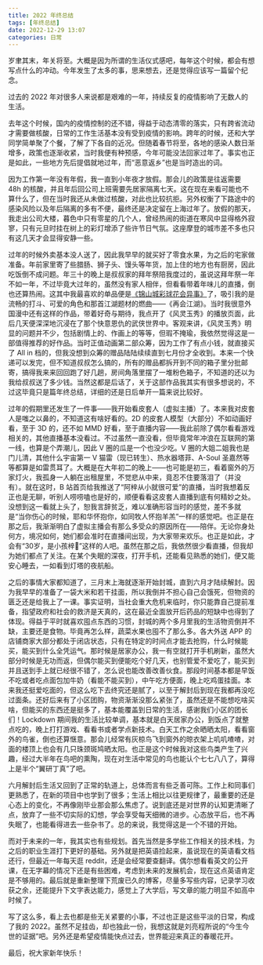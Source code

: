 ```yaml
---
title: 2022 年终总结
tags: [年终总结]
date: 2022-12-29 13:07
categories: 日常
---
```

岁聿其末，年关将至。大概是因为所谓的生活仪式感吧，每年这个时候，都会有想写点什么的冲动。今年发生了太多的事，思来想去，还是觉得应该写一篇留个纪念。

过去的 2022 年对很多人来说都是艰难的一年，持续反复的疫情影响了无数人的生活。

去年这个时候，国内的疫情控制的还不错，得益于动态清零的落实，只有跨省流动才需要做核酸，日常的工作生活基本没有受到疫情的影响。跨年的时候，还和大学同学简单聚了个餐，了解了下各自的近况。但随着春节将至，各地的感染人数日渐增多，政策也逐渐收紧，当时我便有种预感，今年可能没法回家过年了。事实也正是如此，一些地方先后提倡就地过年，而“恶意返乡”也是当时造出的词。

因为工作第一年没有年假，我一直到小年夜才放假。那会儿的政策是往返需要 48h 的核酸，并且年后回公司上班需要先居家隔离七天。这在现在来看可能也不算什么了，但在当时我还从未做过核酸，对此也比较抗拒。另外权衡了下路途中的感染风险以及年后隔离的多有不便，最终还是决定留在上海过年了。放假的那天，我走出公司大楼，暮色中只有零星的几个人，曾经热闹的街道在寒风中显得格外寂寥，只有元旦时挂在树上的彩灯增添了些许节日气氛。这座摩登的城市差不多也只有这几天才会显得安静一些。

过年的时候外卖基本没人送了，因此我早早的就买好了零食水果，为之后的宅家做准备。年前家里寄了些腊肠、狮子头、馒头等年货，加上住的地方也有厨房，因此吃饭倒不成问题。年三十的晚上是叔叔家的拜年祭陪我度过的，虽说这拜年祭一年不如一年，不过毕竟大过年的，虽然没有家人相伴，但看看带着年味儿的直播，倒也还算热闹。这其中我最喜欢的单品便是[《锦山城彩球花会异事》](https://www.bilibili.com/festival/2022bnj?bvid=BV1Nu411d7Qh)了，吸引我的是流畅的打斗、可爱的角色和那首江湖题材的燃曲——《再会江湖》。当时我很意外国漫中还有这样的作品，带着好奇与期待，我点开了《风灵玉秀》的播放页面，此后几天便深深地沉浸在了那个快意恩仇的武侠世界中。客观来讲，《风灵玉秀》明显的问题并不少，包括剧情上的、作画上的等等，但瑕不掩瑜，我依然觉得这是一部值得推荐的好作品。当时正值动画第二部众筹，因为工作了有点小钱，就直接买了 All in 档的，但我没想到众筹的赠品陆陆续续直到七月份才全收到。本来一个快递可以发完，但不知道叔叔怎么搞的，所有的赠品都拆开到不同的箱子里分批邮寄，搞得我来来回回跑了好几趟，房间角落里摆了一堆粉色箱子，不知道的还以为我给叔叔送了多少钱。当然这都是后话了，关于这部作品我其实有很多想说的，不过这毕竟只是篇年终总结，详细的还是日后单开一篇来说比较好。

过年的假期里还发生了一件事——我开始看皮套人（虚拟主播）了。本来我对皮套人是嗤之以鼻的，不知道这有啥好看的。2D 的皮套人模型（大部分）不如动画好看，至于 3D 的，还不如 MMD 好看，至于直播内容——我此前除了偶尔看看游戏相关的，其他直播基本没看过。不过虽然一直没看，但毕竟常年冲浪在互联网的第一线，也算是个弄潮儿，因此 V 圈的瓜是一个也没少吃。V 圈的大姐二姐我也是门儿清，其他什么宇宙第一 V 猫雷（现已转生）、热水器塔菲、A-Soul 圣嘉然等等都算是如雷贯耳了。大概是在大年初二的晚上——也可能是初三，看着窗外的万家灯火，我孤身一人躺在出租屋里，不觉悲从中来，竟忍不住要落泪了（并没有）。就在这时，B 站首页给我推送了“阿梓从小就很可爱”的直播，当时我想着反正也是无聊，听别人唠唠嗑也是好的，顺便看看这皮套人直播到底有何精妙之处。没想到这一看就上头了，恕我言辞贫乏，难以准确形容当时的感觉，差不多就是“当你伤心的时候，耶和华怀抱你，如同牧人怀抱羊羔”一样的感觉吧。也正是在那之后，我渐渐明白了虚拟主播会有那么多受众的原因所在——陪伴。无论你身处何方，境况如何，她们都会准时在直播间出现，为大家带来欢乐。也正是如此，才会有“30岁，是小孩梓🤡”这样的人吧。虽然在那之后，我依然很少看直播，但我却为她们都点了关注。在某个失眠的深夜，打开手机，还能看见熟悉的她们，便又能安心睡去，一如看到灯塔的夜航船。

之后的事情大家都知道了，三月末上海就逐渐开始封城，直到六月才陆续解封。因为我早早的准备了一袋大米和若干挂面，所以我倒并不担心自己会饿死，但物资的匮乏还是给我上了一课。事实证明，当社会重大危机来临时，你只能靠自己提前准备，指望政府和社会的救济是天真的，这在最近全面放开后药品的短缺中也得到了体现。得益于平时就喜欢囤点东西的习惯，封城的两个多月里我的生活物资倒并不缺，主要还是食物。毕竟再怎么样，蔬菜水果也囤不了那么多。各大外送 APP 的店铺商家大部分都处于闭店状态，只有在特定的时间点才能去抢购，什么时候能买，能买到什么全凭运气。那时候是居家办公，我一有空就打开手机刷新，虽然大部分时候是无功而返，但偶尔能买到便能吃个好几天，也别管爱不爱吃了，能买到并且送到手上就已经很不错了，怎么说也能改善改善伙食。那段时间基本都是早饭不吃或者吃点面包加牛奶（看能不能买到），中午吃方便面，晚上吃鸡蛋挂面。本来我还挺爱吃面的，但这么吃下去终究还是腻了，以至于解封后到现在我都再没吃过面条。还好后来有了小区团购，物资渐渐没那么紧张了，虽然还是不能想吃啥买啥，但能买的东西还是挺多了，基本能覆盖到日常的生活，感谢我们小区的团长们！Lockdown 期间我的生活比较单调，基本就是白天居家办公，到饭点了就整点吃的，晚上打打游戏、看看书或者学点新技术。白天工作之余晒晒太阳，看看窗外的鸟雀，倒也还算惬意。那会儿经常有灰椋鸟飞到窗外的晾衣架上叽叽喳喳，对面的楼顶上也会有几只珠颈斑鸠晒太阳。也正是这个时候我对这些鸟类产生了兴趣，经过大半年在鸟吧的熏陶，现在对生活中常见的鸟也能认个七七八八了，算得上是半个“翼研丁真”了吧。

六月解封后生活又回到了正常的轨道上，总体而言有些乏善可陈。工作上和同事们更熟悉了，在新的项目中也学到了很多；生活上相比以往更规律了，最重要的还是心态上的变化，不再像刚毕业那会那么焦虑了。说到底还是对世界的认知更清晰了点，放弃了一些不切实际的幻想，学会享受每天细微的进步。心态放平后，也不再失眠了，也能看得进去一些杂书了。总的来说，我觉得这是一个不错的开始。

而对于未来的一年，我其实也有些规划。首先当然是多学些工作相关的技术栈，为之后的职业生涯打下更好的基础。另外就是把英语捡起来，虽说现在的英语看文档还行，但最近一年每天逛 reddit，还是会经常要查翻译。偶尔想看看英文的公开课，在无字幕的情况下还是有些困难，考虑到未来的发展机会，现在这点英语肯定是不够用的。最后就是重新整理下荒废已久的博客，尽量多写些内容，记录学习收获之余，还能提升下文字表达能力，感觉上了大学后，写文章的能力明显不如高中时候了。

写了这么多，看上去也都是些无关紧要的小事，不过也正是这些平淡的日常，构成了我的 2022。虽然不足挂齿，却也独此一份，我想这就是刘亮程所说的“今生今世的证据”吧。另外还是希望疫情能快点过去，世界能迎来真正的春暖花开。

最后，祝大家新年快乐！